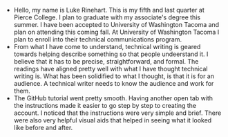 - Hello, my name is Luke Rinehart. This is my fifth and last quarter at Pierce
College. I plan to graduate with my associate's degree this summer. I have
been accepted to University of Washington Tacoma and plan on attending
this coming fall. At University of Washington Tacoma I plan to enroll into
their technical communications program. 
- From what I have come to understand, technical writing is geared towards
helping describe something so that people undeerstand it. I believe that
it has to be precise, straightforward, and formal. The readings have aligned
pretty well with what I have thought technical writing is. What has been
solidified to what I thought, is that it is for an audience. A technical
writer needs to know the audience and work for them. 
- The GitHub tutorial went pretty smooth. Having another open tab with 
the instructions made it easier to go step by step to creating the account.
I noticed that the instructions were very simple and brief. There were also 
very helpful visual aids that helped in seeing what it looked like before
and after.  
